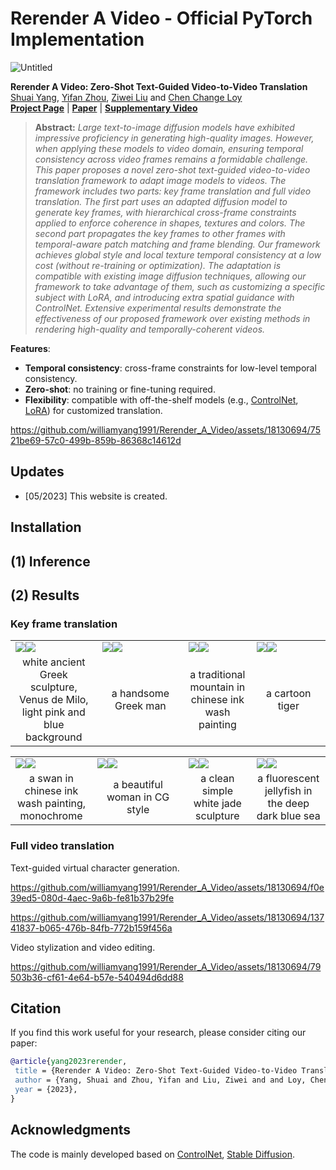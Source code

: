 # Rerender A Video - Official PyTorch Implementation

![Untitled](https://github.com/williamyang1991/Rerender_A_Video/assets/18130694/13b8538b-d321-477f-9887-b79e04982da6)

<!--https://github.com/williamyang1991/Rerender_A_Video/assets/18130694/82c35efb-e86b-4376-bfbe-6b69159b8879-->


**Rerender A Video: Zero-Shot Text-Guided Video-to-Video Translation**<br>
[Shuai Yang](https://williamyang1991.github.io/), [Yifan Zhou](https://zhouyifan.net/), [Ziwei Liu](https://liuziwei7.github.io/) and [Chen Change Loy](https://www.mmlab-ntu.com/person/ccloy/)<br>
[**Project Page**](https://www.mmlab-ntu.com/project/rerender/) | [**Paper**](#) | [**Supplementary Video**](#) <br>

> **Abstract:** *Large text-to-image diffusion models have exhibited impressive proficiency in generating high-quality images. However, when applying these models to video domain, ensuring temporal consistency across video frames remains a formidable challenge. This paper proposes a novel zero-shot text-guided video-to-video translation framework to adapt image models to videos. The framework includes two parts: key frame translation and full video translation. The first part uses an adapted diffusion model to generate key frames, with hierarchical cross-frame constraints applied to enforce coherence in shapes, textures and colors. The second part propagates the key frames to other frames with temporal-aware patch matching and frame blending. Our framework achieves global style and local texture temporal consistency at a low cost (without re-training or optimization). The adaptation is compatible with existing image diffusion techniques, allowing our framework to take advantage of them, such as customizing a specific subject with LoRA, and introducing extra spatial guidance with ControlNet. Extensive experimental results demonstrate the effectiveness of our proposed framework over existing methods in rendering high-quality and temporally-coherent videos.*

**Features**:<br> 
- **Temporal consistency**: cross-frame constraints for low-level temporal consistency.
- **Zero-shot**: no training or fine-tuning required.
- **Flexibility**: compatible with off-the-shelf models (e.g., [ControlNet](https://github.com/lllyasviel/ControlNet), [LoRA](https://civitai.com/)) for customized translation.

https://github.com/williamyang1991/Rerender_A_Video/assets/18130694/7521be69-57c0-499b-859b-86368c14612d

## Updates

- [05/2023] This website is created.

## Installation

## (1) Inference

## (2) Results

### Key frame translation

<table class="center">
<tr>
  <td><img src="https://github.com/williamyang1991/Rerender_A_Video/assets/18130694/4989d95f-4fd0-4777-b918-51fd0bcf318a" raw=true><img src="https://github.com/williamyang1991/Rerender_A_Video/assets/18130694/394dcbeb-f056-4731-9918-6af0d8d16596" raw=true></td>
  <td><img src="https://github.com/williamyang1991/Rerender_A_Video/assets/18130694/09425268-d4ae-43f6-87f8-b3a57e322bfe" raw=true><img src="https://github.com/williamyang1991/Rerender_A_Video/assets/18130694/e306ed0a-66da-4ddf-8b98-55c0e0cd7ac7" raw=true></td>
  <td><img src="https://github.com/williamyang1991/Rerender_A_Video/assets/18130694/f0f7aa12-b280-4cf9-af4e-5e7d53104b5f" raw=true><img src="https://github.com/williamyang1991/Rerender_A_Video/assets/18130694/d0e2c931-194f-4d91-b389-a725f020eb3b" raw=true></td>
  <td><img src="https://github.com/williamyang1991/Rerender_A_Video/assets/18130694/adc77a95-53ab-4d4e-849c-fb12c8855aca" raw=true><img src="https://github.com/williamyang1991/Rerender_A_Video/assets/18130694/e7094f81-71ae-4837-ac3f-bfc43530b0ae" raw=true></td>
</tr>
<tr>
  <td width=27.5% align="center">white ancient Greek sculpture, Venus de Milo, light pink and blue background</td>
  <td width=27.5% align="center">a handsome Greek man</td>
  <td width=21.5% align="center">a traditional mountain in chinese ink wash painting</td>
  <td width=23.5% align="center">a cartoon tiger</td>
</tr>
</table>

<table class="center">
<tr>
  <td><img src="https://github.com/williamyang1991/Rerender_A_Video/assets/18130694/e5315750-9563-4d90-9e04-6514d503cbc5" raw=true><img src="https://github.com/williamyang1991/Rerender_A_Video/assets/18130694/00ed3ff1-6844-4201-a43f-b5ebb437165c" raw=true></td>
  <td><img src="https://github.com/williamyang1991/Rerender_A_Video/assets/18130694/a596b5c8-3dc2-4e67-80a9-1ed0b4ac3048" raw=true><img src="https://github.com/williamyang1991/Rerender_A_Video/assets/18130694/12209312-f3cd-4c98-95bd-0b46d0993c01" raw=true></td>
  <td><img src="https://github.com/williamyang1991/Rerender_A_Video/assets/18130694/9957da0d-d76a-41c8-9f8f-c8a17fd3c243" raw=true><img src="https://github.com/williamyang1991/Rerender_A_Video/assets/18130694/017c2256-bd06-416e-894a-c60cda6048e7" raw=true></td>
  <td><img src="https://github.com/williamyang1991/Rerender_A_Video/assets/18130694/4e3bdf8a-0c9a-4b5c-877e-70a901a970f0" raw=true><img src="https://github.com/williamyang1991/Rerender_A_Video/assets/18130694/f1d0cb1b-33f4-45c4-8c68-f78542ef8036" raw=true></td>
</tr>
<tr>
  <td width=26.0% align="center">a swan in chinese ink wash painting, monochrome</td>
  <td width=29.0% align="center">a beautiful woman in CG style</td>
  <td width=21.5% align="center">a clean simple white jade sculpture</td>
  <td width=24.0% align="center">a fluorescent jellyfish in the deep dark blue sea</td>
</tr>
</table>

### Full video translation

Text-guided virtual character generation.

https://github.com/williamyang1991/Rerender_A_Video/assets/18130694/f0e39ed5-080d-4aec-9a6b-fe81b37b29fe

https://github.com/williamyang1991/Rerender_A_Video/assets/18130694/13741837-b065-476b-84fb-772b159f456a

Video stylization and video editing.

https://github.com/williamyang1991/Rerender_A_Video/assets/18130694/79503b36-cf61-4e64-b57e-540494d6dd88


## Citation

If you find this work useful for your research, please consider citing our paper:

```bibtex
@article{yang2023rerender,
 title = {Rerender A Video: Zero-Shot Text-Guided Video-to-Video Translation},
 author = {Yang, Shuai and Zhou, Yifan and Liu, Ziwei and and Loy, Chen Change},
 year = {2023},
}
```

## Acknowledgments

The code is mainly developed based on [ControlNet](https://github.com/lllyasviel/ControlNet), [Stable Diffusion](https://github.com/Stability-AI/stablediffusion).
